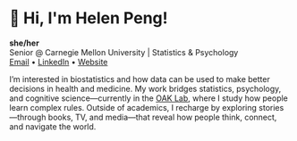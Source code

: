 # 👋 Hi, I'm Helen Peng!
**she/her**  
Senior @ Carnegie Mellon University | Statistics & Psychology  
[Email](mailto:helen.peng04@gmail.com) • [LinkedIn](https://linkedin.com/in/helenpeng04) • [Website](https://helenpeng04.github.io)

I’m interested in biostatistics and how data can be used to make better decisions in health and medicine. My work bridges statistics, psychology, and cognitive science—currently in the [OAK Lab](https://www.theoaklab.org/), where I study how people learn complex rules. Outside of academics, I recharge by exploring stories—through books, TV, and media—that reveal how people think, connect, and navigate the world.  

